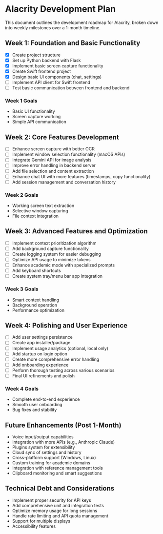 # Alacrity Development Plan

This document outlines the development roadmap for Alacrity, broken down into weekly milestones over a 1-month timeline.

## Week 1: Foundation and Basic Functionality

- [x] Create project structure
- [x] Set up Python backend with Flask
- [x] Implement basic screen capture functionality
- [x] Create Swift frontend project
- [x] Design basic UI components (chat, settings)
- [ ] Implement API client for Swift frontend
- [ ] Test basic communication between frontend and backend

### Week 1 Goals
- Basic UI functionality
- Screen capture working
- Simple API communication

## Week 2: Core Features Development

- [ ] Enhance screen capture with better OCR
- [ ] Implement window selection functionality (macOS APIs)
- [ ] Integrate Gemini API for image analysis
- [ ] Improve error handling in backend server
- [ ] Add file selection and content extraction
- [ ] Enhance chat UI with more features (timestamps, copy functionality)
- [ ] Add session management and conversation history

### Week 2 Goals
- Working screen text extraction
- Selective window capturing
- File context integration

## Week 3: Advanced Features and Optimization

- [ ] Implement context prioritization algorithm
- [ ] Add background capture functionality
- [ ] Create logging system for easier debugging
- [ ] Optimize API usage to minimize tokens
- [ ] Enhance academic mode with specialized prompts
- [ ] Add keyboard shortcuts
- [ ] Create system tray/menu bar app integration

### Week 3 Goals
- Smart context handling
- Background operation
- Performance optimization

## Week 4: Polishing and User Experience

- [ ] Add user settings persistence
- [ ] Create app installer/package
- [ ] Implement usage analytics (optional, local only)
- [ ] Add startup on login option
- [ ] Create more comprehensive error handling
- [ ] Add onboarding experience
- [ ] Perform thorough testing across various scenarios
- [ ] Final UI refinements and polish

### Week 4 Goals
- Complete end-to-end experience
- Smooth user onboarding
- Bug fixes and stability

## Future Enhancements (Post 1-Month)

- Voice input/output capabilities
- Integration with more APIs (e.g., Anthropic Claude)
- Plugins system for extensibility
- Cloud sync of settings and history
- Cross-platform support (Windows, Linux)
- Custom training for academic domains
- Integration with reference management tools
- Clipboard monitoring and smart suggestions

## Technical Debt and Considerations

- Implement proper security for API keys
- Add comprehensive unit and integration tests
- Optimize memory usage for long sessions
- Handle rate limiting and API quota management
- Support for multiple displays
- Accessibility features 